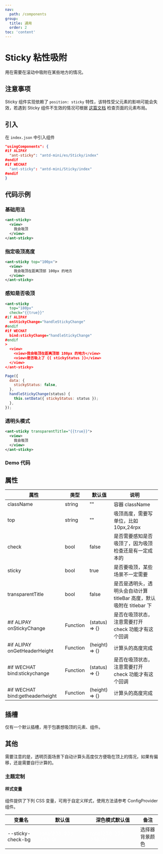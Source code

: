 ```yaml
---
nav:
  path: /components
group:
  title: 通用
  order: 2
toc: 'content'
---
```


# Sticky 粘性吸附
用在需要在滚动中吸附在某些地方的情况。

## 注意事项

Sticky 组件实现依赖了 `position: sticky` 特性，该特性受父元素的影响可能会失效，若遇到 Sticky 组件不生效的情况可根据 [这篇文档](https://developer.mozilla.org/en-US/docs/Web/CSS/position) 检查页面的元素布局。

## 引入

在 `index.json` 中引入组件

```json
"usingComponents": {
#if ALIPAY
  "ant-sticky": "antd-mini/es/Sticky/index"
#endif
#if WECHAT
  "ant-sticky": "antd-mini/Sticky/index"
#endif
}
```

## 代码示例

### 基础用法

```xml
<ant-sticky>
  <view>
    我会吸顶
  </view>
</ant-sticky>
```

### 指定吸顶高度

```xml
<ant-sticky top="100px">
  <view>
    我会吸顶在距离顶部 100px 的地方
  </view>
</ant-sticky>
```

### 感知是否吸顶

```xml
<ant-sticky
  top="180px"
  check="{{true}}"
#if ALIPAY
  onStickyChange="handleStickyChange"
#endif
#if WECHAT
  bind:stickyChange="handleStickyChange"
#endif
>
  <view>
    <view>我会吸顶在距离顶部 180px 的地方</view>
    <view>是否吸上了 {{ stickyStatus }}</view>
  </view>
</ant-sticky>
```

```js
Page({
  data: {
    stickyStatus: false,
  },
  handleStickyChange(status) {
    this.setData({ stickyStatus: status });
  },
});
```

### 透明头模式

```xml
<ant-sticky transparentTitle="{{true}}">
  <view>
    我会吸顶
  </view>
</ant-sticky>
```

### Demo 代码

<code src="../../demo/pages/Sticky/index"></code>

## 属性

| 属性                            | 类型     | 默认值         | 说明                                                                 |
| ------------------------------- | -------- | -------------- | -------------------------------------------------------------------- |
| className                       | string   | ""             | 容器 className                                                       |
| top                             | string   | ""             | 吸顶高度，需要写单位，比如 10px,24rpx                                |
| check                           | bool     | false          | 是否需要感知是否吸顶了，因为吸顶检查还是有一定成本的                 |
| sticky                          | bool     | true           | 是否要吸顶，某些场景不一定需要                                       |
| transparentTitle                | bool     | false          | 是否是透明头，透明头会自动计算 titleBar 高度，默认吸附在 titlebar 下 |
| #if ALIPAY onStickyChange       | Function | (status) => {} | 是否在吸顶状态，注意需要打开 check 功能才有这个回调                  |
| #if ALIPAY onGetHeaderHeight    | Function | (height) => {} | 计算头的高度完成                                                     |
| #if WECHAT bind:stickychange    | Function | (status) => {} | 是否在吸顶状态，注意需要打开 check 功能才有这个回调                  |
| #if WECHAT bind:getheaderheight | Function | (height) => {} | 计算头的高度完成                                                     |

## 插槽

仅有一个默认插槽，用于包裹想吸顶的元素、组件。

## 其他

需要注意的是，透明页面场景下自动计算头高度仅方便吸在顶上的情况，如果有偏移，还是需要自行计算的。

### 主题定制

#### 样式变量

组件提供了下列 CSS 变量，可用于自定义样式，使用方法请参考 ConfigProvider 组件。

| 变量名            | 默认值                                                                                                                      | 深色模式默认值                                                                                                               | 备注           |
| ----------------- | --------------------------------------------------------------------------------------------------------------------------- | ---------------------------------------------------------------------------------------------------------------------------- | -------------- |
| --sticky-check-bg | <div style="width: 150px; height: 40px; background-color:rgba(238, 238, 238, 0); color: #fff;">rgba(238, 238, 238, 0)</div> | <div style="width: 150px; height: 40px; background-color: rgba(238, 238, 238, 0); color: #fff;">rgba(238, 238, 238, 0)</div> | 选择器背景颜色 |

